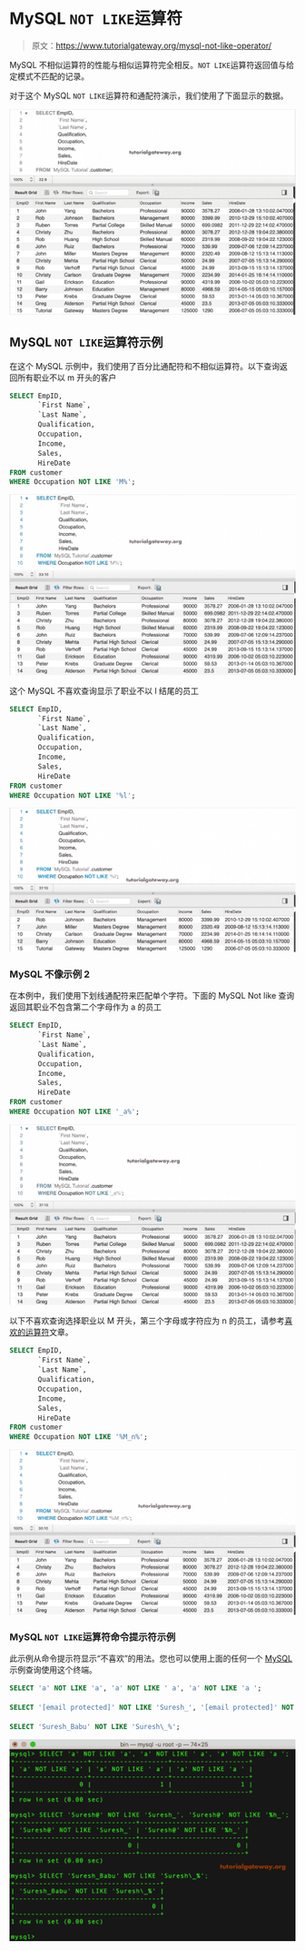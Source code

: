 # MySQL `NOT LIKE`运算符

> 原文：<https://www.tutorialgateway.org/mysql-not-like-operator/>

MySQL 不相似运算符的性能与相似运算符完全相反。`NOT LIKE`运算符返回值与给定模式不匹配的记录。

对于这个 MySQL `NOT LIKE`运算符和通配符演示，我们使用了下面显示的数据。

![MySQL NOT LIKE Operator 1](img/3d1b9423b2eccb5bf6f63c6c9e64d51e.png)

## MySQL `NOT LIKE`运算符示例

在这个 MySQL 示例中，我们使用了百分比通配符和不相似运算符。以下查询返回所有职业不以 m 开头的客户

```sql
SELECT EmpID, 
       `First Name`,
       `Last Name`,
       Qualification,
       Occupation,
       Income,
       Sales,
       HireDate
FROM customer
WHERE Occupation NOT LIKE 'M%';
```

![MySQL NOT LIKE Operator 2](img/54bc728ad477ba6fb5bb7db2b7b1709f.png)

这个 MySQL 不喜欢查询显示了职业不以 l 结尾的员工

```sql
SELECT EmpID, 
       `First Name`,
       `Last Name`,
       Qualification,
       Occupation,
       Income,
       Sales,
       HireDate
FROM customer
WHERE Occupation NOT LIKE '%l';
```

![MySQL NOT LIKE Operator 3](img/64f53ae2f97380d8e780764f92ff1eba.png)

### MySQL 不像示例 2

在本例中，我们使用下划线通配符来匹配单个字符。下面的 MySQL Not like 查询返回其职业不包含第二个字母作为 a 的员工

```sql
SELECT EmpID, 
       `First Name`,
       `Last Name`,
       Qualification,
       Occupation,
       Income,
       Sales,
       HireDate
FROM customer
WHERE Occupation NOT LIKE '_a%';
```

![MySQL NOT LIKE Operator 4](img/c4613e19196297d52f533aa1197e8eb7.png)

以下不喜欢查询选择职业以 M 开头，第三个字母或字符应为 n 的员工，请参考[喜欢的运算符](https://www.tutorialgateway.org/mysql-like-operator/)文章。

```sql
SELECT EmpID, 
       `First Name`,
       `Last Name`,
       Qualification,
       Occupation,
       Income,
       Sales,
       HireDate
FROM customer
WHERE Occupation NOT LIKE '%M_n%';
```

![MySQL NOT LIKE Operator 5](img/c0bb7ab811f413941035b3ec5e04cfb6.png)

### MySQL `NOT LIKE`运算符命令提示符示例

此示例从命令提示符显示“不喜欢”的用法。您也可以使用上面的任何一个 [MySQL](https://www.tutorialgateway.org/mysql-tutorial/) 示例查询使用这个终端。

```sql
SELECT 'a' NOT LIKE 'a', 'a' NOT LIKE ' a', 'a' NOT LIKE 'a ';

SELECT '[email protected]' NOT LIKE 'Suresh_', '[email protected]' NOT LIKE '%h_';

SELECT 'Suresh_Babu' NOT LIKE 'Suresh\_%';
```

![MySQL NOT LIKE Operator 6](img/fa354095a3cc8e95de98639627d3b2f7.png)